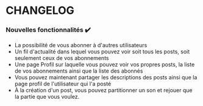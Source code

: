 # CHANGELOG

### Nouvelles fonctionnalités :heavy_check_mark:
- La possibilité de vous abonner à d'autres utilisateurs
- Un fil d'actualité dans lequel vous pouvez voir soit tous les posts, soit seulement ceux de vos abonnements
- Une page Profil sur laquelle vous pouvez voir vos propres posts, la liste de vos abonnements ainsi que la liste des abonnés
- Vous pouvez maintenant partager les descriptions des posts ainsi que la page profil de l'utilisateur qui l'a posté 
- À la création d'un post, vous pouvez partitionner un son et rejouer que la partie que vous voulez.